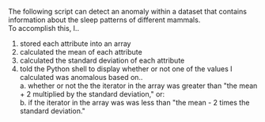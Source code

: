 The following script can detect an anomaly within a dataset that contains information about the sleep patterns of different mammals. <br>
To accomplish this, I..<br>
  1. stored each attribute into an array<br>
  2. calculated the mean of each attribute<br>
  3. calculated the standard deviation of each attribute<br>
  4. told the Python shell to display whether or not one of the values I calculated was anomalous based on..<br>
     a. whether or not the the iterator in the array was greater than "the mean + 2 multiplied by the standard deviation," or:<br>
     b. if the iterator in the array was was less than "the mean - 2 times the standard deviation."
